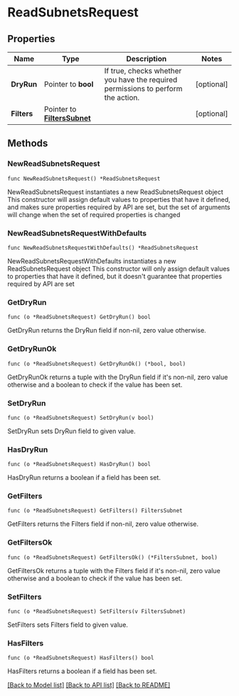 # ReadSubnetsRequest

## Properties

Name | Type | Description | Notes
------------ | ------------- | ------------- | -------------
**DryRun** | Pointer to **bool** | If true, checks whether you have the required permissions to perform the action. | [optional] 
**Filters** | Pointer to [**FiltersSubnet**](FiltersSubnet.md) |  | [optional] 

## Methods

### NewReadSubnetsRequest

`func NewReadSubnetsRequest() *ReadSubnetsRequest`

NewReadSubnetsRequest instantiates a new ReadSubnetsRequest object
This constructor will assign default values to properties that have it defined,
and makes sure properties required by API are set, but the set of arguments
will change when the set of required properties is changed

### NewReadSubnetsRequestWithDefaults

`func NewReadSubnetsRequestWithDefaults() *ReadSubnetsRequest`

NewReadSubnetsRequestWithDefaults instantiates a new ReadSubnetsRequest object
This constructor will only assign default values to properties that have it defined,
but it doesn't guarantee that properties required by API are set

### GetDryRun

`func (o *ReadSubnetsRequest) GetDryRun() bool`

GetDryRun returns the DryRun field if non-nil, zero value otherwise.

### GetDryRunOk

`func (o *ReadSubnetsRequest) GetDryRunOk() (*bool, bool)`

GetDryRunOk returns a tuple with the DryRun field if it's non-nil, zero value otherwise
and a boolean to check if the value has been set.

### SetDryRun

`func (o *ReadSubnetsRequest) SetDryRun(v bool)`

SetDryRun sets DryRun field to given value.

### HasDryRun

`func (o *ReadSubnetsRequest) HasDryRun() bool`

HasDryRun returns a boolean if a field has been set.

### GetFilters

`func (o *ReadSubnetsRequest) GetFilters() FiltersSubnet`

GetFilters returns the Filters field if non-nil, zero value otherwise.

### GetFiltersOk

`func (o *ReadSubnetsRequest) GetFiltersOk() (*FiltersSubnet, bool)`

GetFiltersOk returns a tuple with the Filters field if it's non-nil, zero value otherwise
and a boolean to check if the value has been set.

### SetFilters

`func (o *ReadSubnetsRequest) SetFilters(v FiltersSubnet)`

SetFilters sets Filters field to given value.

### HasFilters

`func (o *ReadSubnetsRequest) HasFilters() bool`

HasFilters returns a boolean if a field has been set.


[[Back to Model list]](../README.md#documentation-for-models) [[Back to API list]](../README.md#documentation-for-api-endpoints) [[Back to README]](../README.md)


